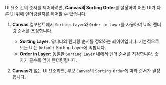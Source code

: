 UI 요소 간의 순서를 제어하려면, **Canvas의 Sorting Order**를 설정하여 어떤 UI가 다른 UI 위에 렌더링될지를 제어할 수 있습니다.

1. **Canvas** 컴포넌트에서 `Sorting Layer`와 `Order in Layer`를 사용하여 UI의 렌더링 순서를 조정합니다.
    
    - **Sorting Layer**: 유니티의 렌더링 순서를 정의하는 레이어입니다. 기본적으로 모든 UI는 `Default` Sorting Layer에 속합니다.
    - **Order in Layer**: 동일한 `Sorting Layer` 내에서 렌더 순서를 지정합니다. 숫자가 클수록 앞에 렌더링됩니다.
2. **Canvas**가 없는 UI 요소라면, 부모 `Canvas`의 `Sorting Order`에 따라 순서가 결정됩니다.